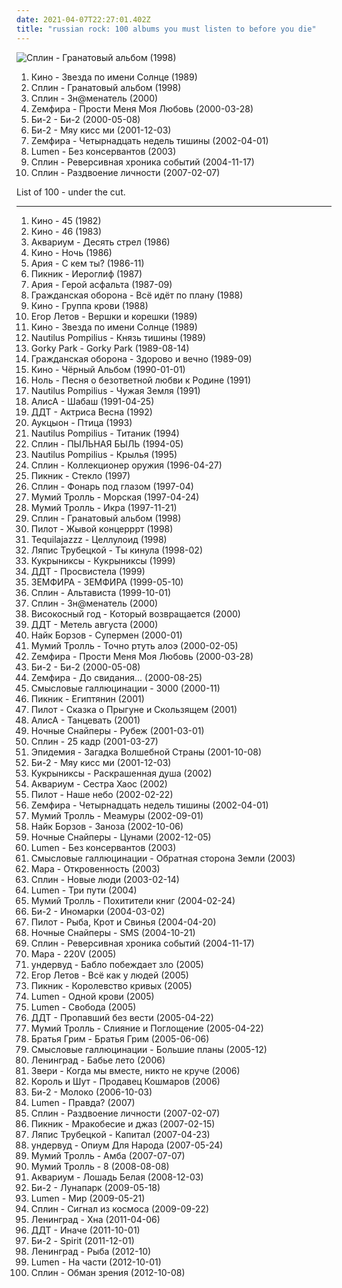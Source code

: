 ```yaml
---
date: 2021-04-07T22:27:01.402Z
title: "russian rock: 100 albums you must listen to before you die"
---
```

![Сплин - Гранатовый альбом (1998)](https://img.discogs.com/0SuPxfEu6T74Pw_wmSg7dk4zNZg=/fit-in/600x610/filters:strip_icc():format(jpeg):mode_rgb():quality(90)/discogs-images/R-9111371-1474970082-8131.jpeg.jpg "Сплин - Гранатовый альбом (1998)")
<ol class="albums">
<li data-cover="https://img.discogs.com/KRAsF06OwWq8BQJ_h4tPqnfqoWU=/fit-in/394x608/filters:strip_icc():format(jpeg):mode_rgb():quality(90)/discogs-images/R-7174417-1435394577-3151.png.jpg" data-tags="russian rock" role="button">Кино - Звезда по имени Солнце (1989)</li>
<li data-cover="https://img.discogs.com/0SuPxfEu6T74Pw_wmSg7dk4zNZg=/fit-in/600x610/filters:strip_icc():format(jpeg):mode_rgb():quality(90)/discogs-images/R-9111371-1474970082-8131.jpeg.jpg" data-tags="russian rock, rock" role="button">Сплин - Гранатовый альбом (1998)</li>
<li data-cover="http://coverartarchive.org/release/80fefa12-27e8-4b41-8732-08d161b6f3e5/3408942818-500.jpg" data-tags="russian rock" role="button">Сплин - Зн@менатель (2000)</li>
<li data-cover="http://coverartarchive.org/release/c890f158-7efa-4d0c-9646-a530493ce315/1405666877-500.jpg" data-tags="russian rock" role="button">Zемфира - Прости Меня Моя Любовь (2000-03-28)</li>
<li data-cover="http://coverartarchive.org/release/d428c5a2-683a-4691-8890-330c782437fe/10677133074-500.jpg" data-tags="russian rock" role="button">Би-2 - Би-2 (2000-05-08)</li>
<li data-cover="http://coverartarchive.org/release/981956e9-cbe6-43d3-a41b-9c1cdf9f0615/8629209528-500.jpg" data-tags="rock, russian, russian rock" role="button">Би-2 - Мяу кисс ми (2001-12-03)</li>
<li data-cover="http://coverartarchive.org/release/103472d6-746e-4533-be60-ba95bb4383fb/1406115627-500.jpg" data-tags="russian rock, rock" role="button">Zемфира - Четырнадцать недель тишины (2002-04-01)</li>
<li data-cover="http://coverartarchive.org/release/1b904546-2f92-47a7-ac1e-f9e304babe09/9478670539-500.jpg" data-tags="russian rock" role="button">Lumen - Без консервантов (2003)</li>
<li data-cover="http://coverartarchive.org/release/00de0496-da48-46cc-9199-e3b7b0d13ece/3409380950-500.jpg" data-tags="rock, russian, russian rock" role="button">Сплин - Реверсивная хроника событий (2004-11-17)</li>
<li data-cover="http://coverartarchive.org/release/8014f993-3a10-43e6-91fc-e70e916e82ae/3409391770-500.jpg" data-tags="russian rock" role="button">Сплин - Раздвоение личности (2007-02-07)</li>
</ol>
List of 100 - under the cut.
<!-- more -->

_________________

<ol class="albums">
<li data-cover="https://img.discogs.com/kw26UUKrLgrQ0RBXou7isOp6UoA=/fit-in/600x939/filters:strip_icc():format(jpeg):mode_rgb():quality(90)/discogs-images/R-2470436-1285853392.jpeg.jpg" data-tags="russian rock" role="button">
Кино - 45 (1982)
</li>
<li data-cover="http://coverartarchive.org/release/b6d53c65-f2e4-4354-9e9a-c6d5ff94c088/21076825561-500.jpg" data-tags="russian rock, post-punk" role="button">
Кино - 46 (1983)
</li>
<li data-cover="https://img.discogs.com/strtilJSiXOkfhnzPtmFzqz-ECo=/fit-in/600x629/filters:strip_icc():format(jpeg):mode_rgb():quality(90)/discogs-images/R-4359117-1362763051-9248.jpeg.jpg" data-tags="russian, russian rock" role="button">
Аквариум - Десять стрел (1986)
</li>
<li data-cover="http://coverartarchive.org/release/ca391767-e23f-4412-8799-038f61f6408c/7047446915-500.jpg" data-tags="post-punk, new wave, russian rock" role="button">
Кино - Ночь (1986)
</li>
<li data-cover="https://img.discogs.com/oUDMukNxLs1rJfJI-FNy8eGRZXM=/fit-in/600x603/filters:strip_icc():format(jpeg):mode_rgb():quality(90)/discogs-images/R-6849577-1446741517-4774.jpeg.jpg" data-tags="heavy metal" role="button">
Ария - С кем ты? (1986-11)
</li>
<li data-cover="https://img.discogs.com/_ubV7KFWl5rOyBtvsOOdRqXTB24=/fit-in/600x600/filters:strip_icc():format(jpeg):mode_rgb():quality(90)/discogs-images/R-4951271-1425725562-4185.jpeg.jpg" data-tags="russian rock" role="button">
Пикник - Иероглиф (1987)
</li>
<li data-cover="https://img.discogs.com/oUDMukNxLs1rJfJI-FNy8eGRZXM=/fit-in/600x603/filters:strip_icc():format(jpeg):mode_rgb():quality(90)/discogs-images/R-6849577-1446741517-4774.jpeg.jpg" data-tags="heavy metal" role="button">
Ария - Герой асфальта (1987-09)
</li>
<li data-cover="http://coverartarchive.org/release/f2439a2d-2e72-4e5a-957f-afc676e03139/24846255082-500.jpg" data-tags="punk, post-punk, punk rock, russian rock" role="button">
Гражданская оборона - Всё идёт по плану (1988)
</li>
<li data-cover="http://coverartarchive.org/release/d5352ccb-e912-4d8c-b42f-8393ca617d73/19213504783-500.jpg" data-tags="post-punk" role="button">
Кино - Группа крови (1988)
</li>
<li data-cover="https://img.discogs.com/d0oolr3BFqouY4yHt_XsK2gyRr8=/fit-in/600x540/filters:strip_icc():format(jpeg):mode_rgb():quality(90)/discogs-images/R-1799812-1298449236.jpeg.jpg" data-tags="russian rock" role="button">
Егор Летов - Вершки и корешки (1989)
</li>
<li data-cover="https://img.discogs.com/KRAsF06OwWq8BQJ_h4tPqnfqoWU=/fit-in/394x608/filters:strip_icc():format(jpeg):mode_rgb():quality(90)/discogs-images/R-7174417-1435394577-3151.png.jpg" data-tags="russian rock" role="button">
Кино - Звезда по имени Солнце (1989)
</li>
<li data-cover="http://coverartarchive.org/release/3e85c1d8-62ca-4be3-b973-44213138eff5/17682891915-500.jpg" data-tags="post-punk" role="button">
Nautilus Pompilius - Князь тишины (1989)
</li>
<li data-cover="http://coverartarchive.org/release/fe7ce7e4-336d-45eb-8256-fca43c85b8d3/18417620964-500.jpg" data-tags="hard rock" role="button">
Gorky Park - Gorky Park (1989-08-14)
</li>
<li data-cover="http://coverartarchive.org/release/661fe0c5-e8e4-47f5-9b51-9558b1e79c8a/14360892612-500.jpg" data-tags="punk, noise rock, post-punk, russian rock" role="button">
Гражданская оборона - Здорово и вечно (1989-09)
</li>
<li data-cover="http://coverartarchive.org/release/067d4e72-783c-322c-96f2-c2842550a5bc/9374298882-500.jpg" data-tags="rock, new wave, post-punk, russian rock" role="button">
Кино - Чёрный Альбом (1990-01-01)
</li>
<li data-cover="https://img.discogs.com/8Uctbi7ziKJ5lQehiHBSOqQnNWo=/fit-in/600x608/filters:strip_icc():format(jpeg):mode_rgb():quality(90)/discogs-images/R-9110924-1474963027-4964.jpeg.jpg" data-tags="russian rock" role="button">
Ноль - Песня о безответной любви к Родине (1991)
</li>
<li data-cover="http://coverartarchive.org/release/ed419c7f-a724-43d4-a5ed-fb5b4976d27b/4166591941-500.jpg" data-tags="post-punk, russian" role="button">
Nautilus Pompilius - Чужая Земля (1991)
</li>
<li data-cover="https://img.discogs.com/TNBHHvcZ5JAHZtX8BXCqbg4WJtc=/fit-in/600x598/filters:strip_icc():format(jpeg):mode_rgb():quality(90)/discogs-images/R-2442940-1284318700.jpeg.jpg" data-tags="russian rock" role="button">
АлисА - Шабаш (1991-04-25)
</li>
<li data-cover="https://img.discogs.com/YveRMLuzQWp2Z4VLIfpSRo8R4Hs=/fit-in/600x945/filters:strip_icc():format(jpeg):mode_rgb():quality(90)/discogs-images/R-777558-1306174349.jpeg.jpg" data-tags="russian rock, russian" role="button">
ДДТ - Актриса Весна (1992)
</li>
<li data-cover="http://coverartarchive.org/release/7cf2a8c6-f2fb-4f99-a316-d9fbb8044667/9283951283-500.jpg" data-tags="psychedelic" role="button">
Аукцыон - Птица (1993)
</li>
<li data-cover="https://via.placeholder.com/450" data-tags="new wave, post-punk" role="button">
Nautilus Pompilius - Титаник (1994)
</li>
<li data-cover="http://coverartarchive.org/release/613c7748-ede2-4006-b202-d6998c5a9716/12162854224-500.jpg" data-tags="rock, russian" role="button">
Сплин - ПЫЛЬНАЯ БЫЛЬ (1994-05)
</li>
<li data-cover="http://coverartarchive.org/release/58e1b301-dbed-31a1-ab07-0939d3673857/4166685041-500.jpg" data-tags="rock, russian rock" role="button">
Nautilus Pompilius - Крылья (1995)
</li>
<li data-cover="http://coverartarchive.org/release/8ee696a2-a2df-3103-9552-84bc89c1b21f/10018803050-500.jpg" data-tags="russian, russian rock" role="button">
Сплин - Коллекционер оружия (1996-04-27)
</li>
<li data-cover="https://img.discogs.com/YxSU-35yEdwE26kQG4494Heqxaw=/fit-in/600x606/filters:strip_icc():format(jpeg):mode_rgb():quality(90)/discogs-images/R-10372012-1496166488-6200.jpeg.jpg" data-tags="russian rock" role="button">
Пикник - Стекло (1997)
</li>
<li data-cover="http://coverartarchive.org/release/1aaa0434-20d7-3d2b-8bf7-111fea7805ca/11674927194-500.jpg" data-tags="russian rock" role="button">
Сплин - Фонарь под глазом (1997-04)
</li>
<li data-cover="https://img.discogs.com/Z3k4WScRca3dg26gDogwYFL1N3k=/fit-in/556x600/filters:strip_icc():format(jpeg):mode_rgb():quality(90)/discogs-images/R-5197595-1387193447-1676.jpeg.jpg" data-tags="russian rock, rock, pop-rock, russian" role="button">
Мумий Тролль - Морская (1997-04-24)
</li>
<li data-cover="http://coverartarchive.org/release/d768f402-e6ad-443b-9551-5c9e2f25ab9d/12162231602-500.jpg" data-tags="rock, 90s, alternative" role="button">
Мумий Тролль - Икра (1997-11-21)
</li>
<li data-cover="https://img.discogs.com/0SuPxfEu6T74Pw_wmSg7dk4zNZg=/fit-in/600x610/filters:strip_icc():format(jpeg):mode_rgb():quality(90)/discogs-images/R-9111371-1474970082-8131.jpeg.jpg" data-tags="russian rock, rock" role="button">
Сплин - Гранатовый альбом (1998)
</li>
<li data-cover="http://coverartarchive.org/release/dcf782ab-b725-4a26-9907-62967b2cae8f/12163572022-500.jpg" data-tags="russian rock" role="button">
Пилот - Жывой концерррт (1998)
</li>
<li data-cover="https://img.discogs.com/lThVS11Yqo0kOttfLoMsJeWfNGM=/fit-in/600x600/filters:strip_icc():format(jpeg):mode_rgb():quality(90)/discogs-images/R-1287563-1206626186.jpeg.jpg" data-tags="rock, alternative, alternative rock, experimental, progressive rock, russian, russian rock, feelee, tequilajazzz" role="button">
Tequilajazzz - Целлулоид (1998)
</li>
<li data-cover="http://coverartarchive.org/release/977ebcc6-6093-4135-81b2-35b952af51ce/5109695318-500.jpg" data-tags="belarusian" role="button">
Ляпис Трубецкой - Ты кинула (1998-02)
</li>
<li data-cover="http://coverartarchive.org/release/e14b49ce-056d-4688-8278-03cb597df1ca/7047332743-500.jpg" data-tags="rock, russian, russian rock" role="button">
Кукрыниксы - Кукрыниксы (1999)
</li>
<li data-cover="http://coverartarchive.org/release/c17885d0-b406-4003-bc76-7855c5693bbd/7228150636-500.jpg" data-tags="russian rock, ddt, rock" role="button">
ДДТ - Просвистела (1999)
</li>
<li data-cover="http://coverartarchive.org/release/d2519293-b0d9-43d8-a669-d52796161c7f/1412312432-500.jpg" data-tags="russian" role="button">
ЗЕМФИРА - ЗЕМФИРА (1999-05-10)
</li>
<li data-cover="http://coverartarchive.org/release/8f6871a9-895e-4a11-b8f2-31a0f11dd46f/3408937704-500.jpg" data-tags="russian rock, rock" role="button">
Сплин - Альтависта (1999-10-01)
</li>
<li data-cover="http://coverartarchive.org/release/80fefa12-27e8-4b41-8732-08d161b6f3e5/3408942818-500.jpg" data-tags="russian rock" role="button">
Сплин - Зн@менатель (2000)
</li>
<li data-cover="http://coverartarchive.org/release/5cb5921e-5933-46bb-af51-b3347ac69028/24339087883-500.jpg" data-tags="russian" role="button">
Високосный год - Который возвращается (2000)
</li>
<li data-cover="http://coverartarchive.org/release/a7fb1924-92ca-4d9e-a67a-01c84c04634c/28163635576-500.jpg" data-tags="rock, russian, russian rock, album" role="button">
ДДТ - Метель августа (2000)
</li>
<li data-cover="http://coverartarchive.org/release/08d21574-92f3-4ed1-bcc4-a5b46a8e2902/7194655449-500.jpg" data-tags="russian rock" role="button">
Найк Борзов - Супермен (2000-01)
</li>
<li data-cover="http://coverartarchive.org/release/75bd4618-dadf-4d0e-bb4f-f4635a8b3cef/12161793810-500.jpg" data-tags="rock, russian, pop-rock" role="button">
Мумий Тролль - Точно ртуть алоэ (2000-02-05)
</li>
<li data-cover="http://coverartarchive.org/release/c890f158-7efa-4d0c-9646-a530493ce315/1405666877-500.jpg" data-tags="russian rock" role="button">
Zемфира - Прости Меня Моя Любовь (2000-03-28)
</li>
<li data-cover="http://coverartarchive.org/release/d428c5a2-683a-4691-8890-330c782437fe/10677133074-500.jpg" data-tags="russian rock" role="button">
Би-2 - Би-2 (2000-05-08)
</li>
<li data-cover="http://coverartarchive.org/release/001f079c-6ca7-4956-a86f-076cb47e8840/1438365364-500.jpg" data-tags="russian rock" role="button">
Zемфира - До свидания... (2000-08-25)
</li>
<li data-cover="https://img.discogs.com/MRVPHCqK3kRID_THMMDE-knKCAw=/fit-in/600x948/filters:strip_icc():format(jpeg):mode_rgb():quality(90)/discogs-images/R-3306344-1324997694.jpeg.jpg" data-tags="rock, russian rock" role="button">
Смысловые галлюцинации - 3000 (2000-11)
</li>
<li data-cover="http://coverartarchive.org/release/a0057a8f-9adf-4d37-94da-2dab759e5e48/7047235915-500.jpg" data-tags="russian rock, classic rock" role="button">
Пикник - Египтянин (2001)
</li>
<li data-cover="http://coverartarchive.org/release/a6d1c17a-ce46-4d61-a921-2060d8828c47/12163560446-500.jpg" data-tags="rock, russian rock" role="button">
Пилот - Сказка о Прыгуне и Скользящем (2001)
</li>
<li data-cover="http://coverartarchive.org/release/eede407e-ca89-4722-97b1-bee154264791/26176992558-500.jpg" data-tags="russian rock" role="button">
АлисА - Танцевать (2001)
</li>
<li data-cover="http://coverartarchive.org/release/1c20734a-15fb-479c-a82d-f6d7f33898f0/6680534871-500.jpg" data-tags="russian rock" role="button">
Ночные Снайперы - Рубеж (2001-03-01)
</li>
<li data-cover="http://coverartarchive.org/release/43e99aec-eddc-42e2-b769-ebc2543dbfbb/10018795821-500.jpg" data-tags="progressive rock" role="button">
Сплин - 25 кадр (2001-03-27)
</li>
<li data-cover="http://coverartarchive.org/release/c94475f2-0c9c-4d28-854e-7907e64f2a9e/9144050916-500.jpg" data-tags="power metal, heavy metal, russian rock" role="button">
Эпидемия - Загадка Волшебной Страны (2001-10-08)
</li>
<li data-cover="http://coverartarchive.org/release/981956e9-cbe6-43d3-a41b-9c1cdf9f0615/8629209528-500.jpg" data-tags="rock, russian, russian rock" role="button">
Би-2 - Мяу кисс ми (2001-12-03)
</li>
<li data-cover="http://coverartarchive.org/release/7538a325-569c-4394-bf76-b899584120a5/17435364708-500.jpg" data-tags="punk rock" role="button">
Кукрыниксы - Раскрашенная душа (2002)
</li>
<li data-cover="http://coverartarchive.org/release/2866b01d-6c63-4ef2-9dac-4a81f8d56cf8/5356149199-500.jpg" data-tags="russian rock" role="button">
Аквариум - Сестра Хаос (2002)
</li>
<li data-cover="https://img.discogs.com/0f36ac86c54fe502a205affaefeae52f092904f2/images/spacer.gif" data-tags="russian rock, rock, alternative rock" role="button">
Пилот - Наше небо (2002-02-22)
</li>
<li data-cover="http://coverartarchive.org/release/103472d6-746e-4533-be60-ba95bb4383fb/1406115627-500.jpg" data-tags="russian rock, rock" role="button">
Zемфира - Четырнадцать недель тишины (2002-04-01)
</li>
<li data-cover="http://coverartarchive.org/release/f1ffaf91-60fe-3697-b5fa-c75f16674acb/19154216035-500.jpg" data-tags="rock, russian, pop-rock" role="button">
Мумий Тролль - Меамуры (2002-09-01)
</li>
<li data-cover="http://coverartarchive.org/release/3c0ff601-03cf-4a8f-bc5e-8a26cd116d0c/7194629874-500.jpg" data-tags="alternative" role="button">
Найк Борзов - Заноза (2002-10-06)
</li>
<li data-cover="https://img.discogs.com/TZ30ZOd_G6Snrok-XSMWU3_WD2g=/fit-in/600x911/filters:strip_icc():format(jpeg):mode_rgb():quality(90)/discogs-images/R-2323750-1276951834.jpeg.jpg" data-tags="russian rock" role="button">
Ночные Снайперы - Цунами (2002-12-05)
</li>
<li data-cover="http://coverartarchive.org/release/1b904546-2f92-47a7-ac1e-f9e304babe09/9478670539-500.jpg" data-tags="russian rock" role="button">
Lumen - Без консервантов (2003)
</li>
<li data-cover="http://coverartarchive.org/release/8f46c0ea-beb9-4069-8431-1962f5df30f6/6411365906-500.jpg" data-tags="electronic, indie, rock, indie rock, post-punk, romantic, russian, electro-rock, russian rock, depressive, ekaterinburg, gluki, gluki66" role="button">
Смысловые галлюцинации - Обратная сторона Земли (2003)
</li>
<li data-cover="http://coverartarchive.org/release/dd729d06-09cc-49dc-8bc7-e09fd3006248/27801265989-500.jpg" data-tags="pop-rock, russian rock" role="button">
Мара - Откровенность (2003)
</li>
<li data-cover="http://coverartarchive.org/release/b54e926d-fefe-3de8-84ea-a14b6ce462e0/3409360415-500.jpg" data-tags="rock" role="button">
Сплин - Новые люди (2003-02-14)
</li>
<li data-cover="http://coverartarchive.org/release/0ea45f21-a336-40ba-a38b-bf2d1399b0e5/9478672915-500.jpg" data-tags="rock, russian, punk, alternative" role="button">
Lumen - Три пути (2004)
</li>
<li data-cover="http://coverartarchive.org/release/b4f28951-7eb0-36b8-8a01-06e64ea5e9ce/19154191635-500.jpg" data-tags="russian, rock, russian rock" role="button">
Мумий Тролль - Похитители книг (2004-02-24)
</li>
<li data-cover="http://coverartarchive.org/release/74e829b2-6155-49d1-a634-ae72e685e264/11339739256-500.jpg" data-tags="rock, alternative, russian, russian rock, record collection" role="button">
Би-2 - Иномарки (2004-03-02)
</li>
<li data-cover="https://img.discogs.com/UfSn6gfi6sOx5KeoccttQOpOmjg=/fit-in/600x595/filters:strip_icc():format(jpeg):mode_rgb():quality(90)/discogs-images/R-7325390-1439827999-1877.jpeg.jpg" data-tags="russian rock" role="button">
Пилот - Рыба, Крот и Свинья (2004-04-20)
</li>
<li data-cover="http://coverartarchive.org/release/2fee274c-f268-4362-bce0-b13036734296/6680546016-500.jpg" data-tags="russian rock" role="button">
Ночные Снайперы - SMS (2004-10-21)
</li>
<li data-cover="http://coverartarchive.org/release/00de0496-da48-46cc-9199-e3b7b0d13ece/3409380950-500.jpg" data-tags="rock, russian, russian rock" role="button">
Сплин - Реверсивная хроника событий (2004-11-17)
</li>
<li data-cover="http://coverartarchive.org/release/c0f52241-5551-4afa-8249-fd2734eb51c8/27793502182-500.jpg" data-tags="pop-rock, russian rock" role="button">
Мара - 220V (2005)
</li>
<li data-cover="http://coverartarchive.org/release/94ac09cb-b36d-46fe-9434-4b11b097db06/18394460007-500.jpg" data-tags="alternative, pop-rock, russian rock" role="button">
ундервуд - Бабло побеждает зло (2005)
</li>
<li data-cover="https://img.discogs.com/_xNs8tsaIxyVqvqHtZpasZVZFg8=/fit-in/600x545/filters:strip_icc():format(jpeg):mode_rgb():quality(90)/discogs-images/R-1820875-1245584795.jpeg.jpg" data-tags="russian rock" role="button">
Егор Летов - Всё как у людей (2005)
</li>
<li data-cover="http://coverartarchive.org/release/1861b9e4-917c-46b2-b9c4-1396e9f9e1ce/8928787408-500.jpg" data-tags="russian rock" role="button">
Пикник - Королевство кривых (2005)
</li>
<li data-cover="http://coverartarchive.org/release/0bf087ff-4496-4233-980c-89ed2e4efe50/14831416930-500.jpg" data-tags="punk, russian, live, russian rock, live album" role="button">
Lumen - Одной крови (2005)
</li>
<li data-cover="http://coverartarchive.org/release/c7af3832-ec57-4030-8c17-78e0f6f8f3a3/9478681638-500.jpg" data-tags="rock, lumen, alternative, alternative rock" role="button">
Lumen - Свобода (2005)
</li>
<li data-cover="https://img.discogs.com/lGDP_8xqxQKo5T7UnrhwYrlzta8=/fit-in/174x174/filters:strip_icc():format(jpeg):mode_rgb():quality(90)/discogs-images/R-5295699-1389864679-4820.jpeg.jpg" data-tags="rock, russian rock" role="button">
ДДТ - Пропавший без вести (2005-04-22)
</li>
<li data-cover="http://coverartarchive.org/release/a237a605-e4ae-4642-a7df-48b56c71f5bb/19154243216-500.jpg" data-tags="russian rock" role="button">
Мумий Тролль - Слияние и Поглощение (2005-04-22)
</li>
<li data-cover="https://via.placeholder.com/450" data-tags="russian, eastern europe rock" role="button">
Братья Грим - Братья Грим (2005-06-06)
</li>
<li data-cover="http://coverartarchive.org/release/bb0ae463-4fb7-4d94-bf45-813edb69c033/2626272364-500.jpg" data-tags="electronic, indie, rock, indie rock, post-punk, romantic, russian, electro-rock, russian rock, depressive, ekaterinburg, gluki, gluki66" role="button">
Смысловые галлюцинации - Большие планы (2005-12)
</li>
<li data-cover="http://coverartarchive.org/release/1b2aa13d-63b4-4d84-91af-05b7e03863e4/28086663228-500.jpg" data-tags="punk, ska, russian, russian rock" role="button">
Ленинград - Бабье лето (2006)
</li>
<li data-cover="https://img.discogs.com/UtQJIiw3C4XmBQVBN7JJc_zSxlY=/fit-in/600x599/filters:strip_icc():format(jpeg):mode_rgb():quality(90)/discogs-images/R-705452-1560867494-6266.jpeg.jpg" data-tags="rock, russian, russian rock" role="button">
Звери - Когда мы вместе, никто не круче (2006)
</li>
<li data-cover="http://coverartarchive.org/release/596e5567-f743-4013-b036-4c35706083da/10095618121-500.jpg" data-tags="punk rock" role="button">
Король и Шут - Продавец Кошмаров (2006)
</li>
<li data-cover="https://img.discogs.com/JX4qHWPHttRE2JBYKJbcnqW9a0Q=/fit-in/600x600/filters:strip_icc():format(jpeg):mode_rgb():quality(90)/discogs-images/R-8195889-1507216029-3217.jpeg.jpg" data-tags="rock, alternative, pop-rock, russian rock" role="button">
Би-2 - Молоко (2006-10-03)
</li>
<li data-cover="http://coverartarchive.org/release/d391aa9a-a06d-4061-8b85-bde5f16ca299/9478684377-500.jpg" data-tags="lumen, russian rock, punk, russian alternative" role="button">
Lumen - Правда? (2007)
</li>
<li data-cover="http://coverartarchive.org/release/8014f993-3a10-43e6-91fc-e70e916e82ae/3409391770-500.jpg" data-tags="russian rock" role="button">
Сплин - Раздвоение личности (2007-02-07)
</li>
<li data-cover="http://coverartarchive.org/release/dd593cbf-960b-4d9d-860a-ed711f485dfa/3400684438-500.jpg" data-tags="russian rock" role="button">
Пикник - Мракобесие и джаз (2007-02-15)
</li>
<li data-cover="http://coverartarchive.org/release/9dfd248f-9bce-490d-9ad6-d2b1a4038d17/1599387966-500.jpg" data-tags="belarusian, rock" role="button">
Ляпис Трубецкой - Капитал (2007-04-23)
</li>
<li data-cover="http://coverartarchive.org/release/7483f743-f7c9-4cac-a8eb-e0a59e382617/18393877716-500.jpg" data-tags="alternative, post-punk, russian rock" role="button">
ундервуд - Опиум Для Народа (2007-05-24)
</li>
<li data-cover="http://coverartarchive.org/release/3fa69ffc-f152-3fcc-870e-5c3dbef29e04/19154247481-500.jpg" data-tags="rock, alternative, russian, russian rock" role="button">
Мумий Тролль - Амба (2007-07-07)
</li>
<li data-cover="http://coverartarchive.org/release/93563577-c07b-416a-acb5-e90235af18f1/24692507668-500.jpg" data-tags="rock, russian" role="button">
Мумий Тролль - 8 (2008-08-08)
</li>
<li data-cover="http://coverartarchive.org/release/ef9fcae4-98c6-4183-9cf1-ccca0bc04d2b/11417490630-500.jpg" data-tags="russian rock" role="button">
Аквариум - Лошадь Белая (2008-12-03)
</li>
<li data-cover="https://img.discogs.com/VEQJ0qGJQ58dNHlznrKM-w2Ni54=/fit-in/472x474/filters:strip_icc():format(jpeg):mode_rgb():quality(90)/discogs-images/R-4861994-1377784846-8661.jpeg.jpg" data-tags="russian rock, alternative, indie rock" role="button">
Би-2 - Лунапарк (2009-05-18)
</li>
<li data-cover="http://coverartarchive.org/release/cf4db36c-11b0-44d6-a7af-ac5f6a254f11/15427402688-500.jpg" data-tags="russian rock" role="button">
Lumen - Мир (2009-05-21)
</li>
<li data-cover="http://coverartarchive.org/release/a0c542f3-9cf8-493d-8568-f83bfb4e97b0/3409399361-500.jpg" data-tags="rock" role="button">
Сплин - Сигнал из космоса (2009-09-22)
</li>
<li data-cover="https://img.discogs.com/WMoGKKgjYFAJCFeMUtzI_Moi8Vw=/fit-in/600x620/filters:strip_icc():format(jpeg):mode_rgb():quality(90)/discogs-images/R-11285784-1513447849-7032.jpeg.jpg" data-tags="rock, ska, russian, russian rock, mat, shnurok records, zenith" role="button">
Ленинград - Хна (2011-04-06)
</li>
<li data-cover="http://coverartarchive.org/release/d2780102-206c-485c-b5cf-5dead21e6e24/9585216667-500.jpg" data-tags="russian rock" role="button">
ДДТ - Иначе (2011-10-01)
</li>
<li data-cover="http://coverartarchive.org/release/0da55dc1-9cf7-4245-baf0-825cbd346fed/5048689042-500.jpg" data-tags="pop rock, russian rock" role="button">
Би-2 - Spirit (2011-12-01)
</li>
<li data-cover="https://img.discogs.com/DViRpfO67cVOElGGoRUMdx2wM9s=/fit-in/600x600/filters:strip_icc():format(jpeg):mode_rgb():quality(90)/discogs-images/R-10987736-1507973709-1275.jpeg.jpg" data-tags="rock, ska, russian rock" role="button">
Ленинград - Рыба (2012-10)
</li>
<li data-cover="http://coverartarchive.org/release/d552a1cc-bfb8-4843-8e4b-8b915f86200d/6616307747-500.jpg" data-tags="russian rock, lumen" role="button">
Lumen - На части (2012-10-01)
</li>
<li data-cover="http://coverartarchive.org/release/71c73516-1269-439d-9cd7-8cd4717760e3/2294072621-500.jpg" data-tags="rock" role="button">
Сплин - Обман зрения (2012-10-08)
</li>
</ol>
